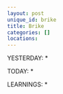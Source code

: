 ```yaml
---
layout: post
unique_id: brike
title: Brike
categories: []
locations: 
---
```


YESTERDAY:
* 

TODAY:
* 

LEARNINGS:
* 
